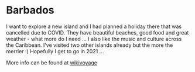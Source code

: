 # Barbados

I want to explore a new island and I had planned a holiday there that was cancelled due to COVID. They have beautiful beaches, good food and great weather - what more do I need ...
I also like the music and culture across the Caribbean. I've visited two other islands already but the more the merrier :)
Hopefully I get to go in 2021 ...

More info can be found at [wikivoyage](https://en.wikivoyage.org/wiki/Barbados)
